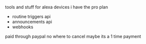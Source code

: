 tools and stuff for alexa devices 
i have the pro plan 
- routine triggers api
- announcements api
- webhooks

paid through paypal
no where to cancel
maybe its a 1 time payment 